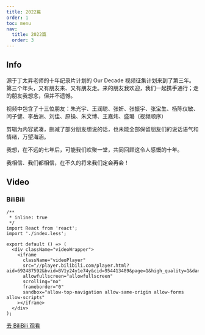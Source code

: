 ```yaml
---
title: 2022篇
order: 1
toc: menu
nav:
  title: 2022篇
  order: 3
---
```


## Info

源于丁太昇老师的十年纪录片计划的 Our Decade 视频征集计划来到了第三年。第三个年头，又有朋友来、又有朋友走。来的朋友我欢迎，我们一起携手通行；走的朋友我想念，但并不遗憾。

视频中包含了十三位朋友：朱光宇、王润聪、张妍、张振宇、张宝生、杨陈仪敏、闫子健、李岳洲、刘佳、原操、朱文博、王嘉炜、盛璐（视频顺序）

剪辑为内容紧凑，删减了部分朋友想说的话，也未能全部保留朋友们的说话语气和情绪，万望海涵。

我想，在不远的七年后，可能我们欢聚一堂，共同回顾这令人感慨的十年。

我相信、我们都相信，在不久的将来我们定会再会！

## Video

### BiliBili

```tsx
/**
 * inline: true
 */
import React from 'react';
import './index.less';

export default () => (
  <div className="videoWrapper">
    <iframe
      className="videoPlayer"
      src="//player.bilibili.com/player.html?aid=692487592&bvid=BV1y24y1e74y&cid=954413489&page=1&high_quality=1&danmaku=1"
      allowfullscreen="allowfullscreen"
      scrolling="no"
      frameborder="0"
      sandbox="allow-top-navigation allow-same-origin allow-forms allow-scripts"
    ></iframe>
  </div>
);
```

[去 BiliBili 观看](https://b23.tv/)

<!-- ### YouTube

```tsx
/**
 * inline: true
 */
import React from 'react';
import './index.less';

export default () => (
  <div className="videoWrapper">
    <iframe
      className="styles.videoPlayer"
      src="https://www.youtube.com/embed/P_xhbtOwsPI"
      title="YouTube"
      frameborder="0"
      allow="accelerometer;clipboard-write; encrypted-media; gyroscope; picture-in-picture"
      allowfullscreen
    ></iframe>
  </div>
);
```

[去 YouTube 观看](https://youtu.be/P_xhbtOwsPI) -->
